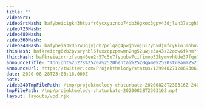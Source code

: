 ```yaml
---
title: ""
videoSrc: 
videoSrcHash: bafybeicigkh3htpafr6ycxyaznco74qb36gkox3gpv43djlvh37acghbhq?filename=projektmelody-chaturbate-2020-08-28.mp4
video720Hash: 
video480Hash: 
video360Hash: 
video240Hash: bafybeia3vdp7w3qjyjdh7prlgag4pwjbvoj6i7yhvdjmfcykio3mobuwuq?filename=projektmelody-chaturbate-20200828T230316Z-240p.mp4
thinHash: bafkreicrg6zb2pvsryhbl6fuxzopzpmwmn2ng52uwje3a43s22oow6fknm?filename=20200828T230316Z_thin.jpg
thiccHash: bafkreieirrrzfauq46eu2r57c5u7fsbubw7cifimoo32kymvvhtde37fqu?filename=20200828T230316Z_thicc.jpg
announceTitle: "Tonight%2527s%2520a%2520hentai%2520game%2520stream%2521%2520I%2527ll%2520be%2520demoing%2520several%2520rad%2520games.%2520I%2520hope%2520you%2520guys%2520have%2520fun%2521%2520And%2520if%2520you%2520like%2520any%2520you%2520see%252C%2520or%2520wanna%2520browse%2520h-games%2520on%2520your%2520own%252C%2520check%2520out%2520DLSite%2521"
announceUrl: https://twitter.com/ProjektMelody/status/1299482712869306368
date: 2020-08-28T23:03:16.000Z
note: 
video240TmpFilePath: /tmp/projektmelody-chaturbate-20200828T230316Z-240p.mp4
tmpFilePath: /tmp/projektmelody-chaturbate-20200828T230316Z.mp4
layout: layouts/vod.njk
---
```

